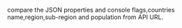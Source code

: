 compare the JSON properties and console flags,countries name,region,sub-region and population from API URL.